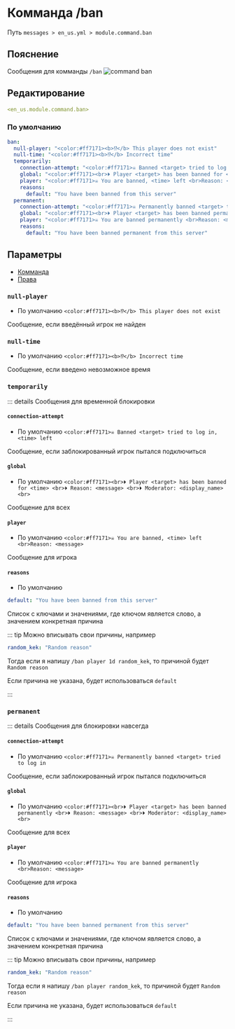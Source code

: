 # Комманда /ban
Путь `messages > en_us.yml > module.command.ban`

## Пояснение
Сообщения для комманды `/ban`
![command ban](/commandban.png)

## Редактирование
```yaml
<en_us.module.command.ban>
```

### По умолчанию
```yaml
ban:
  null-player: "<color:#ff7171><b>⁉</b> This player does not exist"
  null-time: "<color:#ff7171><b>⁉</b> Incorrect time"
  temporarily:
    connection-attempt: "<color:#ff7171>☠ Banned <target> tried to log in, <time> left"
    global: "<color:#ff7171><br>⏵ Player <target> has been banned for <time> <br>⏵ Reason: <message> <br>⏵ Moderator: <display_name><br>"
    player: "<color:#ff7171>☠ You are banned, <time> left <br>Reason: <message>"
    reasons:
      default: "You have been banned from this server"
  permanent:
    connection-attempt: "<color:#ff7171>☠ Permanently banned <target> tried to log in"
    global: "<color:#ff7171><br>⏵ Player <target> has been banned permanently <br>⏵ Reason: <message> <br>⏵ Moderator: <display_name><br>"
    player: "<color:#ff7171>☠ You are banned permanently <br>Reason: <message>"
    reasons:
      default: "You have been banned permanent from this server"
```

## Параметры

- [Комманда](/en/commands/module/command/ban/)
- [Права](/en/permissions/module/command/ban/)

### `null-player`
- По умолчанию `<color:#ff7171><b>⁉</b> This player does not exist`

Сообщение, если введённый игрок не найден

### `null-time`
- По умолчанию `<color:#ff7171><b>⁉</b> Incorrect time`

Сообщение, если введено невозможное время

### `temporarily`

::: details Сообщения для временной блокировки

#### `connection-attempt`
- По умолчанию `<color:#ff7171>☠ Banned <target> tried to log in, <time> left`

Сообщение, если заблокированный игрок пытался подключиться

#### `global`
- По умолчанию `<color:#ff7171><br>⏵ Player <target> has been banned for <time> <br>⏵ Reason: <message> <br>⏵ Moderator: <display_name><br>`

Сообщение для всех

#### `player`
- По умолчанию `<color:#ff7171>☠ You are banned, <time> left <br>Reason: <message>`

Сообщение для игрока

#### `reasons`
- По умолчанию
```yaml
default: "You have been banned from this server"
```

Список с ключами и значениями, где ключом является слово, а значением конкретная причина

::: tip Можно вписывать свои причины, например
```yaml
random_kek: "Random reason"
```
Тогда если я напишу `/ban player 1d random_kek`, то причиной будет `Random reason`

Если причина не указана, будет использоваться `default`

:::

### `permanent`

::: details Сообщения для блокировки навсегда

#### `connection-attempt`
- По умолчанию `<color:#ff7171>☠ Permanently banned <target> tried to log in`

Сообщение, если заблокированный игрок пытался подключиться

#### `global`
- По умолчанию `<color:#ff7171><br>⏵ Player <target> has been banned permanently <br>⏵ Reason: <message> <br>⏵ Moderator: <display_name><br>`

Сообщение для всех

#### `player`
- По умолчанию `<color:#ff7171>☠ You are banned permanently <br>Reason: <message>`

Сообщение для игрока

#### `reasons`
- По умолчанию
```yaml
default: "You have been banned permanent from this server"
```

Список с ключами и значениями, где ключом является слово, а значением конкретная причина

::: tip Можно вписывать свои причины, например
```yaml
random_kek: "Random reason"
```
Тогда если я напишу `/ban player random_kek`, то причиной будет `Random reason`

Если причина не указана, будет использоваться `default`

:::

